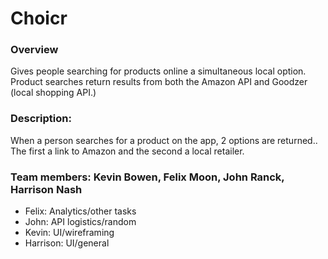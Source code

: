 # Choicr

### Overview

Gives people searching for products online a simultaneous local option. Product searches return results from both the Amazon API and Goodzer (local shopping API.) 

### Description: 

When a person searches for a product on the app, 2 options are returned.. 
The first a link to Amazon and the second a local retailer. 

### Team members: Kevin Bowen, Felix Moon, John Ranck, Harrison Nash 

* Felix: Analytics/other tasks
* John: API logistics/random
* Kevin: UI/wireframing
* Harrison: UI/general

